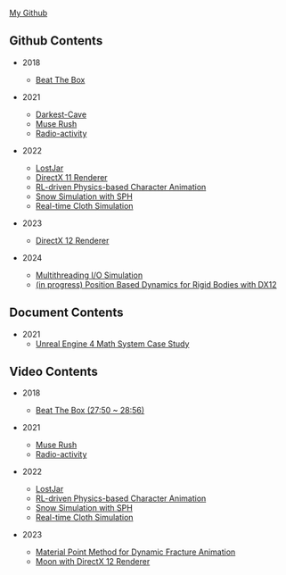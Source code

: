 <link rel="shortcut icon" type="image/x-icon" href="favicon.ico">

[My Github](https://github.com/CleftObsidian)

## Github Contents
* 2018
    * [Beat The Box](https://github.com/CleftObsidian/BeatTheBox-Hack_v0.3-)

* 2021
    * [Darkest-Cave](https://github.com/CleftObsidian/Darkest-Cave)
    * [Muse Rush](https://github.com/CleftObsidian/Muse-Rush)
    * [Radio-activity](https://github.com/CleftObsidian/Radio-activity)

* 2022
    * [LostJar](https://github.com/CleftObsidian/LostJar)
    * [DirectX 11 Renderer](https://github.com/CleftObsidian/DirectX11_Renderer)
    * [RL-driven Physics-based Character Animation](https://github.com/CleftObsidian/ClientForUnrealToDeepMimic)
    * [Snow Simulation with SPH](https://github.com/CleftObsidian/RealTimeSnowSimulation)
    * [Real-time Cloth Simulation](https://github.com/CleftObsidian/GameCapstoneDesignProject)

* 2023
    * [DirectX 12 Renderer](https://github.com/CleftObsidian/DirectX12_Renderer)

* 2024
    * [Multithreading I/O Simulation](https://github.com/CleftObsidian/MuTIO)
    * [(in progress) Position Based Dynamics for Rigid Bodies with DX12](https://github.com/CleftObsidian/WIP.PBD)

## Document Contents
* 2021
    * [Unreal Engine 4 Math System Case Study](https://docs.google.com/document/d/13qPYrKPAayIRfQm11WTSW5jVF8yW_j_GZ0Aoiqt_zjA/edit?usp=sharing)

## Video Contents
* 2018
    * [Beat The Box (27:50 ~ 28:56)](https://youtu.be/bcGMXqGOoTI?t=1670)

* 2021
    * [Muse Rush](https://drive.google.com/file/d/1dZ6ZtEqWyVFwaXCY0wLUvcAr2el-N9Qp/view?usp=sharing)
    * [Radio-activity](https://youtu.be/P9PxOcC737w)

* 2022
    * [LostJar](https://drive.google.com/file/d/1oVPbYkmUFGrxb878HcxkoZcFX0x_Ttyi/view?usp=sharing)
    * [RL-driven Physics-based Character Animation](https://youtu.be/4yPvnG_kSBI)
    * [Snow Simulation with SPH](https://youtu.be/WKR_IzxdXCM)
    * [Real-time Cloth Simulation](https://youtu.be/BU1-Vroz7Jc)

* 2023
    * [Material Point Method for Dynamic Fracture Animation](https://youtu.be/MWX-BAxeIT4?si=MDnuSTvSGrzd1x2d)
    * [Moon with DirectX 12 Renderer](https://youtu.be/RrsHbfjaySM)
